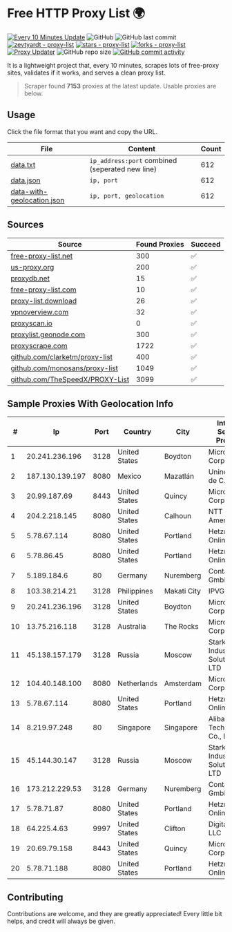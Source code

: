 
# Free HTTP Proxy List 🌍

[![Every 10 Minutes Update](https://github.com/mertguvencli/http-proxy-list/actions/workflows/main.yml/badge.svg?branch=main)](https://github.com/mertguvencli/http-proxy-list/actions/workflows/main.yml)
![GitHub](https://img.shields.io/github/license/mertguvencli/http-proxy-list)
![GitHub last commit](https://img.shields.io/github/last-commit/mertguvencli/http-proxy-list)
[![zevtyardt - proxy-list](https://img.shields.io/static/v1?label=zevtyardt&message=proxy-list&color=blue&logo=github)](https://github.com/zevtyardt/proxy-list "Go to GitHub repo")
[![stars - proxy-list](https://img.shields.io/github/stars/zevtyardt/proxy-list?style=social)](https://github.com/zevtyardt/proxy-list)
[![forks - proxy-list](https://img.shields.io/github/forks/zevtyardt/proxy-list?style=social)](https://github.com/zevtyardt/proxy-list)
[![Proxy Updater](https://github.com/zevtyardt/proxy-list/workflows/Proxy%20Updater/badge.svg)](https://github.com/zevtyardt/proxy-list/actions?query=workflow:"Proxy+Updater")
![GitHub repo size](https://img.shields.io/github/repo-size/zevtyardt/proxy-list)
[![GitHub commit activity](https://img.shields.io/github/commit-activity/m/zevtyardt/proxy-list?logo=commits)](https://github.com/zevtyardt/proxy-list/commits/main)

It is a lightweight project that, every 10 minutes, scrapes lots of free-proxy sites, validates if it works, and serves a clean proxy list.

> Scraper found **7153** proxies at the latest update. Usable proxies are below.

## Usage

Click the file format that you want and copy the URL.

|File|Content|Count|
|----|-------|-----|
|[data.txt](https://raw.githubusercontent.com/mertguvencli/http-proxy-list/main/proxy-list/data.txt)|`ip_address:port` combined (seperated new line)|612|
|[data.json](https://raw.githubusercontent.com/mertguvencli/http-proxy-list/main/proxy-list/data.json)|`ip, port`|612|
|[data-with-geolocation.json](https://raw.githubusercontent.com/mertguvencli/http-proxy-list/main/proxy-list/data-with-geolocation.json)|`ip, port, geolocation`|612|

## Sources

|Source|Found Proxies|Succeed|
|------|-------------|-------|
|[free-proxy-list.net](https://free-proxy-list.net)|300|✅|
|[us-proxy.org](https://www.us-proxy.org)|200|✅|
|[proxydb.net](http://proxydb.net)|15|✅|
|[free-proxy-list.com](https://free-proxy-list.com/?page=&port=&type%5B%5D=http&type%5B%5D=https&up_time=0&search=Search)|10|✅|
|[proxy-list.download](https://www.proxy-list.download/HTTP)|26|✅|
|[vpnoverview.com](https://vpnoverview.com/privacy/anonymous-browsing/free-proxy-servers)|32|✅|
|[proxyscan.io](https://www.proxyscan.io)|0|✅|
|[proxylist.geonode.com](https://proxylist.geonode.com/api/proxy-list?limit=300&page=1&sort_by=lastChecked&sort_type=desc&protocols=http,https)|300|✅|
|[proxyscrape.com](https://api.proxyscrape.com/v2/?request=displayproxies&protocol=http&timeout=10000&country=all&ssl=all&anonymity=all)|1722|✅|
|[github.com/clarketm/proxy-list](https://raw.githubusercontent.com/clarketm/proxy-list/master/proxy-list-raw.txt)|400|✅|
|[github.com/monosans/proxy-list](https://raw.githubusercontent.com/monosans/proxy-list/main/proxies/http.txt)|1049|✅|
|[github.com/TheSpeedX/PROXY-List](https://raw.githubusercontent.com/TheSpeedX/PROXY-List/master/http.txt)|3099|✅|


## Sample Proxies With Geolocation Info

|#|Ip|Port|Country|City|Internet Service Provider|
|-|--|----|-------|----|-------------------------|
|1|20.241.236.196|3128|United States|Boydton|Microsoft Corporation|
|2|187.130.139.197|8080|Mexico|Mazatlán|Uninet S.A. de C.V.|
|3|20.99.187.69|8443|United States|Quincy|Microsoft Corporation|
|4|204.2.218.145|8080|United States|Calhoun|NTT America, Inc.|
|5|5.78.67.114|8080|United States|Portland|Hetzner Online GmbH|
|6|5.78.86.45|8080|United States|Portland|Hetzner Online GmbH|
|7|5.189.184.6|80|Germany|Nuremberg|Contabo GmbH|
|8|103.38.214.21|3128|Philippines|Makati City|IPVG|
|9|20.241.236.196|3128|United States|Boydton|Microsoft Corporation|
|10|13.75.216.118|3128|Australia|The Rocks|Microsoft Corporation|
|11|45.138.157.179|3128|Russia|Moscow|Stark Industries Solutions LTD|
|12|104.40.148.100|8080|Netherlands|Amsterdam|Microsoft Corporation|
|13|5.78.67.114|8080|United States|Portland|Hetzner Online GmbH|
|14|8.219.97.248|80|Singapore|Singapore|Alibaba (US) Technology Co., Ltd.|
|15|45.144.30.147|3128|Russia|Moscow|Stark Industries Solutions LTD|
|16|173.212.229.53|3128|Germany|Nuremberg|Contabo GmbH|
|17|5.78.71.87|8080|United States|Portland|Hetzner Online GmbH|
|18|64.225.4.63|9997|United States|Clifton|DigitalOcean, LLC|
|19|20.69.79.158|8443|United States|Quincy|Microsoft Corporation|
|20|5.78.71.188|8080|United States|Portland|Hetzner Online GmbH|



## Contributing

Contributions are welcome, and they are greatly appreciated! Every
little bit helps, and credit will always be given.

